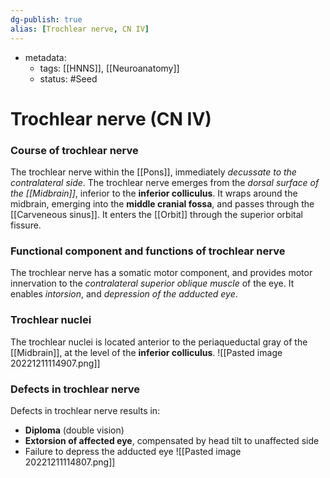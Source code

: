 ```yaml
---
dg-publish: true
alias: [Trochlear nerve, CN IV]
---
```

- metadata:
	- tags: [[HNNS]], [[Neuroanatomy]]
	- status: #Seed 
# Trochlear nerve (CN IV)
### Course of trochlear nerve
The trochlear nerve within the [[Pons]], immediately *decussate to the contralateral side*.
The trochlear nerve emerges from the *dorsal surface of the [[Midbrain]]*, inferior to the **inferior colliculus**.
It wraps around the midbrain, emerging into the **middle cranial fossa**, and passes through the [[Carveneous sinus]].
It enters the [[Orbit]] through the superior orbital fissure.
### Functional component and functions of trochlear nerve
The trochlear nerve has a somatic motor component, and provides motor innervation to the *contralateral superior oblique muscle* of the eye.
It enables *intorsion*, and *depression of the adducted eye*.
### Trochlear nuclei
The trochlear nuclei is located anterior to the periaqueductal gray of the [[Midbrain]], at the level of the **inferior colliculus**.
![[Pasted image 20221211114907.png]]
### Defects in trochlear nerve
Defects in trochlear nerve results in:
- **Diploma** (double vision)
- **Extorsion of affected eye**, compensated by head tilt to unaffected side
- Failure to depress the adducted eye
![[Pasted image 20221211114807.png]]